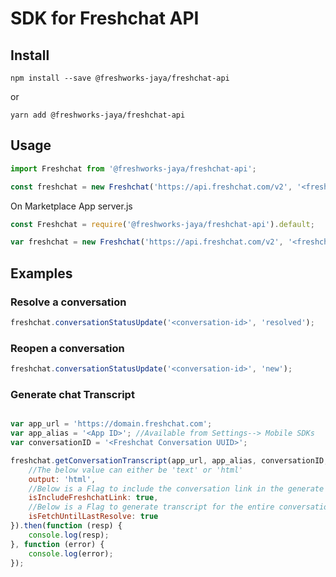 # SDK for Freshchat API

## Install

```
npm install --save @freshworks-jaya/freshchat-api
```

or

```
yarn add @freshworks-jaya/freshchat-api
```

## Usage

```javascript
import Freshchat from '@freshworks-jaya/freshchat-api';

const freshchat = new Freshchat('https://api.freshchat.com/v2', '<freshchat-api-token>');
```

On Marketplace App server.js

```javascript
const Freshchat = require('@freshworks-jaya/freshchat-api').default;

var freshchat = new Freshchat('https://api.freshchat.com/v2', '<freshchat-api-token>');
```

## Examples

### Resolve a conversation
```javascript
freshchat.conversationStatusUpdate('<conversation-id>', 'resolved');
```

### Reopen a conversation
```javascript
freshchat.conversationStatusUpdate('<conversation-id>', 'new');
```

### Generate chat Transcript
```javascript

var app_url = 'https://domain.freshchat.com';
var app_alias = '<App ID>'; //Available from Settings--> Mobile SDKs
var conversationID = '<Freshchat Conversation UUID>';

freshchat.getConversationTranscript(app_url, app_alias, conversationID, {
	//The below value can either be 'text' or 'html'
	output: 'html', 
	//Below is a Flag to include the conversation link in the generate transcript.
	isIncludeFreshchatLink: true, 
	//Below is a Flag to generate transcript for the entire conversation or every interaction. (Create -> Resolve, Reopen -> Resolve)
	isFetchUntilLastResolve: true 
}).then(function (resp) {
	console.log(resp);
}, function (error) {
	console.log(error);
});
```
